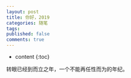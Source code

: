 ```yaml
---
layout: post
title: 你好，2019
categories: 随笔
tags:
published: false
comments: true
---
```


* content
{:toc}


转眼已经到而立之年，一个不能再任性而为的年纪。
